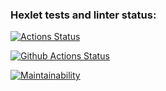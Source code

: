 ### Hexlet tests and linter status:

[![Actions Status](https://github.com/AlexanderPotapkov/python-project-83/workflows/hexlet-check/badge.svg)](https://github.com/AlexanderPotapkov/python-project-83/actions)

[![Github Actions Status](https://github.com/AlexanderPotapkov/python-project-83/workflows/Linter/badge.svg)](https://github.com/AlexanderPotapkov/python-project-83/actions)

[![Maintainability](https://api.codeclimate.com/v1/badges/2d25f549af79fcf79a35/maintainability)](https://codeclimate.com/github/AlexanderPotapkov/python-project-83/maintainability)